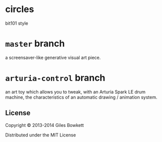 # circles

bit101 style

# `master` branch

a screensaver-like generative visual art piece.

# `arturia-control` branch

an art toy which allows you to tweak, with an Arturia Spark LE drum machine, the
characteristics of an automatic drawing / animation system.

## License

Copyright © 2013-2014 Giles Bowkett

Distributed under the MIT License

